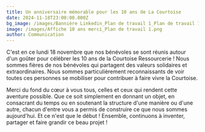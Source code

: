 ```yaml
---
title: Un anniversaire mémorable pour les 10 ans de La Courtoise
date: 2024-11-18T23:00:00.000Z
bg_image: /images/Bannière Linkedin_Plan de travail 1_Plan de travail 1.png
image: /images/Affiche 10 ans merci_Plan de travail 1.png
author: Communication
---
```


C'est en ce lundi 18 novembre que nos bénévoles se sont réunis autour d'un goûter pour célébrer les 10 ans de la Courtoise Ressourcerie ! Nous sommes fières de nos bénévoles qui partagent des valeurs solidaires et extraordinaires. Nous sommes particulièrement reconnaissants de voir toutes ces personnes se mobiliser pour contribuer à faire vivre la Courtoise.

Merci du fond du cœur à vous tous, celles et ceux qui rendent cette aventure possible. Que ce soit simplement en donnant un objet, en consacrant du temps ou en soutenant la structure d'une manière ou d'une autre, chacun d'entre vous a permis de construire ce que nous sommes aujourd'hui. Et ce n'est que le début ! Ensemble, continuons à inventer, partager et faire grandir ce beau projet !
